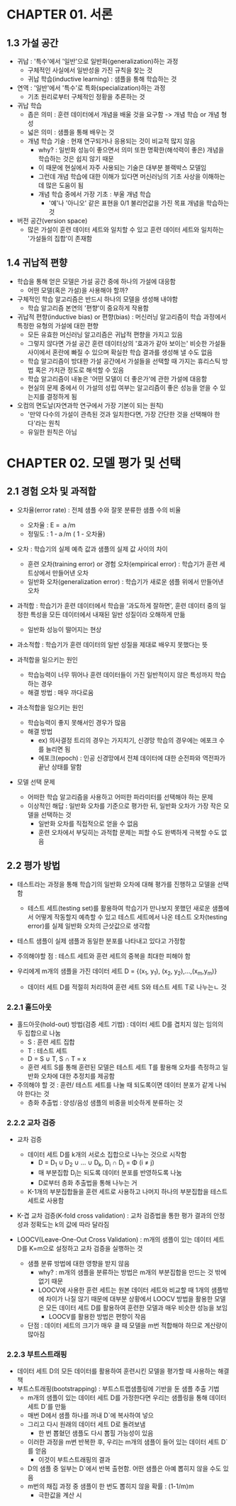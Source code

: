 # CHAPTER 01. 서론
## 1.3 가설 공간
- 귀납 : '특수'에서 '일반'으로 일반화(generalization)하는 과정
  - 구체적인 사실에서 일반성을 가진 규칙을 찾는 것
  - 귀납 학습(inductive learning) : 샘플을 통해 학습하는 것
- 연역 : '일반'에서 '특수'로 특화(specialization)하는 과정
  - 기초 원리로부터 구체적인 정황을 추론하는 것
- 귀납 학습
  - 좁은 의미 : 훈련 데이터에서 개념을 배울 것을 요구함 -> 개념 학습 or 개념 형성
  - 넓은 의미 : 샘플을 통해 배우는 것
  - 개념 학습 기술 : 현재 연구되거나 응용되는 것이 비교적 많지 않음
    - why? : 일반화 성능이 좋으면서 의미 또한 명확한(해석력이 좋은) 개념을 학습하는 것은 쉽지 않기 때문
    - 이 때문에 현실에서 자주 사용되는 기술은 대부분 블랙박스 모델임
    - 그런데 개념 학습에 대한 이해가 있다면 머신러닝의 기초 사상을 이해하는 데 많은 도움이 됨
    - 개념 학습 중에서 가장 기초 : 부울 개념 학습
      - '예'나 '아니오' 같은 표현을 0/1 불리언값을 가진 목표 개념을 학습하는 것
- 버전 공간(version space)
  - 많은 가설이 훈련 데이터 세트와 일치할 수 있고 훈련 데이터 세트와 일치하는 '가설들의 집합'이 존재함

## 1.4 귀납적 편향
- 학습을 통해 얻은 모델은 가설 공간 중에 하나의 가설에 대응함
  - 어떤 모델(혹은 가설)을 사용해야 할까?
- 구체적인 학습 알고리즘은 반드시 하나의 모델을 생성해 내야함
  - 학습 알고리즘 본연의 '편향'이 중요하게 작용함
- 귀납적 편향(inductive bias) or 편향(bias) : 머신러닝 알고리즘이 학습 과정에서 특정한 유형의 가설에 대한 편향
  - 모든 유효한 머신러닝 알고리즘은 귀납적 편향을 가지고 있음
  - 그렇지 않다면 가설 공간 훈련 데이터상의 '효과가 같아 보이는' 비슷한 가설들 사이에서 혼란에 빠질 수 있으며 확실한 학습 결과를 생성해 낼 수도 없음
  - 학습 알고리즘이 방대한 가설 공간에서 가설들을 선택할 때 가지는 휴리스틱 방법 혹은 가치관 정도로 해석할 수 있음
  - 학습 알고리즘이 내놓은 '어떤 모델이 더 좋은가'에 관한 가설에 대응함
  - 현실의 문제 중에서 이 가설의 성립 여부는 알고리즘이 좋은 성능을 얻을 수 있는지를 결정하게 됨
- 오컴의 면도날(자연과학 연구에서 가장 기본이 되는 원칙)
  - '만약 다수의 가설이 관측된 것과 일치한다면, 가장 간단한 것을 선택해야 한다'라는 원칙
  - 유일한 원칙은 아님

# CHAPTER 02. 모델 평가 및 선택
## 2.1 경험 오차 및 과적합
- 오차율(error rate) : 전체 샘플 수와 잘못 분류한 샘플 수의 비율
  - 오차율 : E = ａ/m
  - 정밀도 : 1 -ａ/m ( 1 - 오차율)
- 오차 : 학습기의 실제 예측 값과 샘플의 실제 값 사이의 차이
  - 훈련 오차(training error) or 경험 오차(empirical error) : 학습기가 훈련 세트상에서 만들어낸 오차
  - 일반화 오차(generalization error) : 학습기가 새로운 샘플 위에서 만들어낸 오차
- 과적합 : 학습기가 훈련 데이터에서 학습을 '과도하게 잘하면', 훈련 데이터 중의 일정한 특성을 모든 데이터에서 내재된 일반 성질이라 오해하게 만듦
  - 일반화 성능이 떨어지는 현상
- 과소적합 : 학습기가 훈련 데이터의 일반 성질을 제대로 배우지 못했다는 뜻
- 과적합을 일으키는 원인
  - 학습능력이 너무 뛰어나 훈련 데이터들이 가진 일반적이지 않은 특성까지 학습하는 경우
  - 해결 방법 : 매우 까다로움
- 과소적합을 일으키는 원인
  - 학습능력이 좋지 못해서인 경우가 많음
  - 해결 방법 
    - ex) 의사결정 트리의 경우는 가지치기, 신경망 학습의 경우에는 에포크 수를 늘리면 됨
    - 에포크(epoch) : 인공 신경망에서 전체 데이터에 대한 순전파와 역전파가 끝난 상태를 말함

- 모델 선택 문제 
  - 어떠한 학습 알고리즘을 사용하고 어떠한 파라미터를 선택해야 하는 문제
  - 이상적인 해답 : 일반화 오차를 기준으로 평가한 뒤, 일반화 오차가 가장 작은 모델을 선택하는 것
    - 일반화 오차를 직접적으로 얻을 수 없음
    - 훈련 오차에서 부딪히는 과적합 문제는 피할 수도 완벽하게 극복할 수도 없음
    
## 2.2 평가 방법
- 테스트라는 과정을 통해 학습기의 일반화 오차에 대해 평가를 진행하고 모델을 선택함
  - 테스트 세트(testing set)를 활용하여 학습기가 만나보지 못했던 새로운 샘플에서 어떻게 작동할지 예측할 수 있고 테스트 세트에서 나온 테스트 오차(testing error)를 실제 일반화 오차의 근삿값으로 생각함
- 테스트 샘플이 실제 샘플과 동일한 분포를 나타내고 있다고 가정함
- 주의해야할 점 : 테스트 세트와 훈련 세트의 중복을 최대한 피해야 함

- 우리에게 m개의 샘플을 가진 데이터 세트 D = {(x<sub>1</sub>, y<sub>1</sub>), (x<sub>2</sub>, y<sub>2</sub>),...,(x<sub>m</sub>,y<sub>m</sub>)}
  - 데이터 세트 D를 적절히 처리하여 훈련 세트 S와 테스트 세트 T로 나누는ㄴ 것
  
### 2.2.1 홀드아웃
- 홀드아웃(hold-out) 방법(검증 세트 기법) : 데이터 세트 D를 겹치지 않는 임의의 두 집합으로 나눔
  - S : 훈련 세트 집합
  - T : 테스트 세트
  - D = S ∪ T, S ∩ T = x
  - 훈련 세트 S를 통해 훈련된 모델은 테스트 세트 T를 활용해 오차를 측정하고 일반화 오차에 대한 추정치를 제공함
- 주의해야 할 것 : 훈련/ 테스트 세트를 나눌 때 되도록이면 데이터 분포가 같게 나눠야 한다는 것
  - 층화 추출법 : 양성/음성 샘플의 비중을 비슷하게 분류하는 것
  
### 2.2.2 교차 검증
- 교차 검증 
  - 데이터 세트 D를 k개의 서로소 집합으로 나누는 것으로 시작함
    - D = D<sub>1</sub> ∪ D<sub>2</sub> ∪ ... ∪ D<sub>k</sub>, D<sub>i</sub> ∩ D<sub>j</sub> = Φ (i ≠ j)
    - 매 부분집합 D<sub>i</sub>는 되도록 데이터 분포를 반영하도록 나눔
    - D로부터 층화 추출법을 통해 나누는 거
  - K-1개의 부분집합들을 훈련 세트로 사용하고 나머지 하나의 부분집합을 테스트 세트로 사용함
- K-겹 교차 검증(K-fold cross validation) : 교차 검증법을 통한 평가 결과의 안정성과 정확도는 k의 값에 따라 달라짐
  
- LOOCV(Leave-One-Out Cross Validation) : m개의 샘플이 있는 데이터 세트 D를 K=m으로 설정하고 교차 검증을 실행하는 것
  - 샘플 분류 방법에 대한 영향을 받지 않음
    - why? : m개의 샘플을 분류하는 방법은 m개의 부분집합을 만드는 것 밖에 없기 때문
    - LOOCV에 사용한 훈련 세트는 원본 데이터 세트와 비교할 때 1개의 샘플밖에 차이가 나질 않기 때문에 대부분 상황에서 LOOCV 방법을 활용한 모델은 모든 데이터 세트 D를 활용하여 훈련한 모델과 매우 비슷한 성능을 보임
      - LOOCV를 활용한 방법은 편향이 작음
  - 단점 : 데이터 세트의 크기가 매우 클 때 모델을 m번 적합해야 하므로 계산량이 많아짐
  
### 2.2.3 부트스트래핑
- 데이터 세트 D의 모든 데이터를 활용하여 훈련시킨 모델을 평가할 때 사용하는 해결책
- 부트스트래핑(bootstrapping) : 부트스트랩샘플링에 기반을 둔 샘플 추출 기법
  - m개의 샘플이 있는 데이터 세트 D를 가정한다면 우리는 샘플링을 통해 데이터 세트 D`를 만듦
  - 매번 D에서 샘플 하나를 꺼내 D`에 복사하여 넣으
  - 그리고 다시 원래의 데이터 세트 D로 돌려보냄
    - 한 번 뽑혔던 샘플도 다시 뽑힐 가능성이 있음
  - 이러한 과정을 m번 반복한 후, 우리는 m개의 샘플이 들어 있는 데이터 세트 D`를 얻음
    - 이것이 부트스트래핑의 결과
  - D의 샘플 중 일부는 D`에서 반복 출현함. 어떤 샘플은 아예 뽑히지 않을 수도 있음
  - m번의 채집 과정 중 샘플이 한 번도 뽑히지 않을 확률 : (1-1/m)m
    - 극한값을 계산 시 

